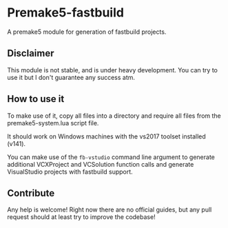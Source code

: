 # Premake5-fastbuild
A premake5 module for generation of fastbuild projects. 

## Disclaimer
This module is not stable, and is under heavy development. You can try to use it but I don't guarantee any success atm. 

## How to use it
To make use of it, copy all files into a directory and require all files from the premake5-system.lua script file. 

It should work on Windows machines with the vs2017 toolset installed (v141). 

You can make use of the `fb-vstudio` command line argument to generate additional VCXProject and VCSolution function calls and generate VisualStudio projects with fastbuild support. 

## Contribute 
Any help is welcome!
Right now there are no official guides, but any pull request should at least try to improve the codebase!


